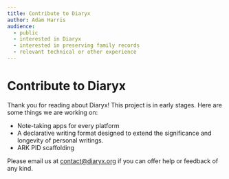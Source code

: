```yaml
---
title: Contribute to Diaryx
author: Adam Harris
audience:
  - public
  - interested in Diaryx
  - interested in preserving family records
  - relevant technical or other experience
---
```


# Contribute to Diaryx

Thank you for reading about Diaryx! This project is in early stages. Here are some things we are working on:

- Note-taking apps for every platform
- A declarative writing format designed to extend the significance and longevity of personal writings.
- ARK PID scaffolding

Please email us at [contact@diaryx.org](mailto:contact@diaryx.org) if you can offer help or feedback of any kind.
